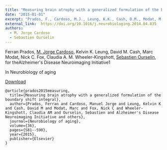 ```yaml
---
title: "Measuring brain atrophy with a generalized formulation of the boundary shift integral"
date: "2015-01-01"
excerpt: "Prados, F., Cardoso, M.J., Leung, K.K., Cash, D.M., Modat, M., Fox, N.C., Wheeler-Kingshott, C.A., Ourselin, S. and Alzheimer's Disease Neuroimaging Initiative, 2015. Neurobiology of aging, 36, pp.S81-S90."
external_link:  https://doi.org/10.1016/j.neurobiolaging.2014.04.035
authors:
  - M. Jorge Cardoso
  - Sebastien Ourselin
---
```

Ferran Prados, [M. Jorge Cardoso](/people/jorge_cardoso), Kelvin K. Leung, David M. Cash, Marc Modat, Nick C. Fox, Claudia A. M. Wheeler-Kingshott, [Sebastien Ourselin](/people/seb_ourselin), for theAlzheimer's Disease Neuroimaging Initiative1

In Neurobiology of aging

<a href="{{page.external_link}}" target="_blank"> Download </a>

```
@article{prados2015measuring,
  title={Measuring brain atrophy with a generalized formulation of the boundary shift integral},
  author={Prados, Ferran and Cardoso, Manuel Jorge and Leung, Kelvin K and Cash, David M and Modat, Marc and Fox, Nick C and Wheeler-Kingshott, Claudia AM and Ourselin, Sebastien and Alzheimer's Disease Neuroimaging Initiative and others},
  journal={Neurobiology of aging},
  volume={36},
  pages={S81--S90},
  year={2015},
  publisher={Elsevier}
}
```
